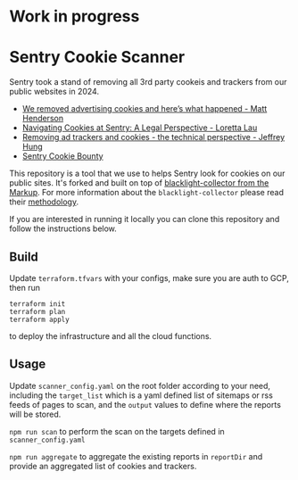 # Work in progress

# Sentry Cookie Scanner
Sentry took a stand of removing all 3rd party cookeis and trackers from our public websites in 2024.
- [We removed advertising cookies and here’s what happened - Matt Henderson](https://blog.sentry.io/we-removed-advertising-cookies-heres-what-happened/)
- [Navigating Cookies at Sentry: A Legal Perspective - Loretta Lau](https://blog.sentry.io/navigating-cookies-at-sentry-a-legal-perspective/)
- [Removing ad trackers and cookies - the technical perspective - Jeffrey Hung](https://blog.sentry.io/removing-ad-trackers-and-cookies-the-technical-perspective/)
- [Sentry Cookie Bounty](https://sentry.io/cookiebounty/)

This repository is a tool that we use to helps Sentry look for cookies on our public sites. It's forked and built on top of [blacklight-collector from the Markup](https://github.com/the-markup/blacklight-collector/tree/main?tab=readme-ov-file). For more information about the `blacklight-collector` please read their [methodology](https://themarkup.org/blacklight/2020/09/22/how-we-built-a-real-time-privacy-inspector).

If you are interested in running it locally you can clone this repository and follow the instructions below.

## Build

Update `terraform.tfvars` with your configs, make sure you are auth to GCP, then run

```
terraform init
terraform plan
terraform apply
```
to deploy the infrastructure and all the cloud functions.

## Usage

Update `scanner_config.yaml` on the root folder according to your need, including the `target_list` which is a yaml defined list of sitemaps or rss feeds of pages to scan, and the `output` values to define where the reports will be stored.

`npm run scan` to perform the scan on the targets defined in `scanner_config.yaml`

`npm run aggregate` to aggregate the existing reports in `reportDir` and provide an aggregated list of cookies and trackers.

